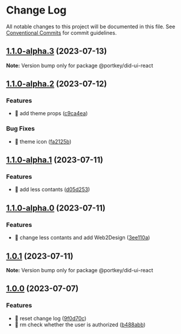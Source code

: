 # Change Log

All notable changes to this project will be documented in this file.
See [Conventional Commits](https://conventionalcommits.org) for commit guidelines.

## [1.1.0-alpha.3](https://github.com/Portkey-Wallet/portkey-web/compare/v1.1.0-alpha.2...v1.1.0-alpha.3) (2023-07-13)

**Note:** Version bump only for package @portkey/did-ui-react

## [1.1.0-alpha.2](https://github.com/Portkey-Wallet/portkey-web/compare/v1.1.0-alpha.1...v1.1.0-alpha.2) (2023-07-12)

### Features

- 🎸 add theme props ([c9ca4ea](https://github.com/Portkey-Wallet/portkey-web/commit/c9ca4ea1fb9bc92e42cb35b60a41c4d830f3d90a))

### Bug Fixes

- 🐛 theme icon ([fa2125b](https://github.com/Portkey-Wallet/portkey-web/commit/fa2125b20b9d41250c8db609004cbc572c44b72b))

## [1.1.0-alpha.1](https://github.com/Portkey-Wallet/portkey-web/compare/v1.1.0-alpha.0...v1.1.0-alpha.1) (2023-07-11)

### Features

- 🎸 add less contants ([d05d253](https://github.com/Portkey-Wallet/portkey-web/commit/d05d253b5b182a2e8fec63ce7173bb1e7502fad1))

## [1.1.0-alpha.0](https://github.com/Portkey-Wallet/portkey-web/compare/v1.0.1...v1.1.0-alpha.0) (2023-07-11)

### Features

- 🎸 change less contants and add Web2Design ([3ee110a](https://github.com/Portkey-Wallet/portkey-web/commit/3ee110a1cc243aa480d2a1565ee9533d5b6c76af))

## [1.0.1](https://github.com/Portkey-Wallet/portkey-web/compare/v1.0.0...v1.0.1) (2023-07-11)

**Note:** Version bump only for package @portkey/did-ui-react

## [1.0.0](https://github.com/Portkey-Wallet/portkey-web/compare/v1.0.0-alpha.8...v1.0.0) (2023-07-07)

### Features

- 🎸 reset change log ([9f0d70c](https://github.com/Portkey-Wallet/portkey-web/commit/9f0d70c297198c8c516178235e59614f40544003))
- 🎸 rm check whether the user is authorized ([b488abb](https://github.com/Portkey-Wallet/portkey-web/commit/b488abb259a81692741519e9bb413391408ae3ce))

